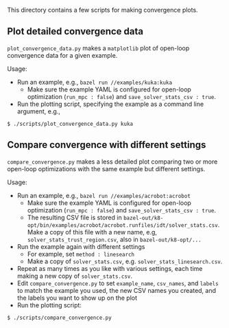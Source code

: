 This directory contains a few scripts for making convergence plots.

## Plot detailed convergence data

`plot_convergence_data.py` makes a `matplotlib` plot of open-loop convergence
data for a given example.

Usage:
- Run an example, e.g., `bazel run //examples/kuka:kuka`
    - Make sure the example YAML is configured for open-loop optimization
      (`run_mpc : false`) and `save_solver_stats_csv : true`.
- Run the plotting script, specifying the example as a command line argument,
  e.g.,
```
$ ./scripts/plot_convergence_data.py kuka
```


## Compare convergence with different settings

`compare_convergence.py` makes a less detailed plot comparing two or more
open-loop optimizations with the same example but different settings.

Usage:
- Run an example, e.g., `bazel run //examples/acrobot:acrobot`
    - Make sure the example YAML is configured for open-loop optimization
      (`run_mpc : false`) and `save_solver_stats_csv : true`.
    - The resulting CSV file is stored in
      `bazel-out/k8-opt/bin/examples/acrobot/acrobot.runfiles/idt/solver_stats.csv`.
      Make a copy of this file with a new name, e.g,
      `solver_stats_trust_region.csv`, also in `bazel-out/k8-opt/...`
- Run the example again with different settings
    - For example, set `method : linesearch`
    - Make a copy of `solver_stats.csv`, e.g. `solver_stats_linesearch.csv`. 
- Repeat as many times as you like with various settings, each time making a new
  copy of `solver_stats.csv`. 
- Edit `compare_convergence.py` to set `example_name`, `csv_names`, and `labels`
  to match the example you used, the new CSV names you created, and the labels
  you want to show up on the plot
- Run the plotting script:
```
$ ./scripts/compare_convergence.py
```
